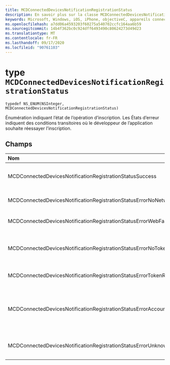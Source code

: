 ```yaml
---
title: MCDConnectedDevicesNotificationRegistrationStatus
description: En savoir plus sur la classe MCDConnectedDevicesNotificationRegistrationStatus. Ces valeurs sont utilisées pour communiquer l’état de l’inscription du Cloud.
keywords: Microsoft, Windows, iOS, iPhone, objectiveC, appareils connectés, projet Rome
ms.openlocfilehash: a7dd06a4593203f60275a540702ccfc164aa6b59
ms.sourcegitcommit: 14b4f362bc0c924dff6493490c80624273d49d23
ms.translationtype: MT
ms.contentlocale: fr-FR
ms.lasthandoff: 09/17/2020
ms.locfileid: "90761103"
---
```

# <a name="class-mcdconnecteddevicesnotificationregistrationstatus"></a>type `MCDConnectedDevicesNotificationRegistrationStatus` 

```
typedef NS_ENUM(NSInteger, MCDConnectedDevicesNotificationRegistrationStatus)
```  
Énumération indiquant l’état de l’opération d’inscription.
Les États d’erreur indiquent des conditions transitoires où le développeur de l’application souhaite réessayer l’inscription.

## <a name="fields"></a>Champs

| Nom                              |   Value     | Description |
|:----------------------------------|:------|:-------------------------------|
| MCDConnectedDevicesNotificationRegistrationStatusSuccess | 0 | Opération exécutée avec succès.
| MCDConnectedDevicesNotificationRegistrationStatusErrorNoNetwork | 1 | Le réseau n’était pas disponible. |
| MCDConnectedDevicesNotificationRegistrationStatusErrorWebFailure | 2 | Un service Web a échoué. |
| MCDConnectedDevicesNotificationRegistrationStatusErrorNoTokenRequestSubscriber | 3 | Aucun abonné aux demandes de jeton n’a répondu. |
| MCDConnectedDevicesNotificationRegistrationStatusErrorTokenRequestFailed | 4 | Échec de la demande de jeton. |
| MCDConnectedDevicesNotificationRegistrationStatusErrorAccountNotFound | 5 | Le compte pour lequel enregistrer des informations est introuvable. |
| MCDConnectedDevicesNotificationRegistrationStatusErrorUnknown | 6 | L’opération a rencontré une erreur inconnue. |